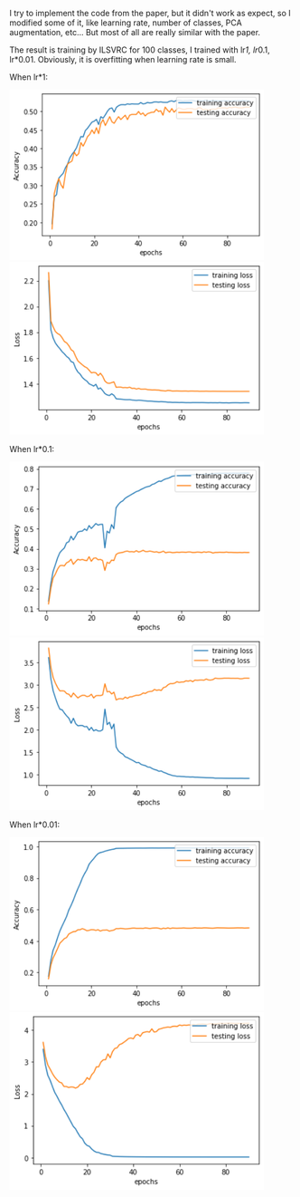 I try to implement the code from the paper, but it didn't work as expect, so I modified some of it, like learning rate, number of classes, PCA augmentation, etc... But most of all are really similar with the paper.

The result is training by ILSVRC for 100 classes, I trained with lr*1, lr*0.1, lr*0.01. Obviously, it is overfitting when learning rate is small.

When lr*1:

<img src="https://github.com/AlgorithmicIntelligence/AlexNet_Pytorch/blob/master/README/Accuracy.png" width="450">
<img src="https://github.com/AlgorithmicIntelligence/AlexNet_Pytorch/blob/master/README/Loss.png" width="450">

When lr*0.1:

<img src="https://github.com/AlgorithmicIntelligence/AlexNet_Pytorch/blob/master/README/Accuracy0.1.png" width="450">
<img src="https://github.com/AlgorithmicIntelligence/AlexNet_Pytorch/blob/master/README/Loss0.1.png" width="450">

When lr*0.01:

<img src="https://github.com/AlgorithmicIntelligence/AlexNet_Pytorch/blob/master/README/Accuracy0.01.png" width="450">
<img src="https://github.com/AlgorithmicIntelligence/AlexNet_Pytorch/blob/master/README/Loss0.01.png" width="450">
